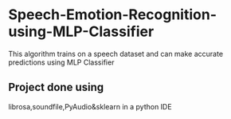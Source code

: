 # Speech-Emotion-Recognition-using-MLP-Classifier
This algorithm trains on a speech dataset and can make accurate predictions using MLP Classifier
## Project done using
librosa,soundfile,PyAudio&sklearn in a python IDE
